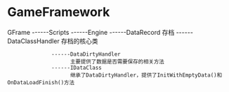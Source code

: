 # GameFramework


GFrame
------Scripts
      ------Engine
            ------DataRecord   存档
                  ------DataClassHandler
                        存档的核心类
                        
                  ------DataDirtyHandler
                        主要提供了数据是否需要保存的相关方法
                  ------IDataClass
                        继承了DataDirtyHandler，提供了InitWithEmptyData()和OnDataLoadFinish()方法
                   

